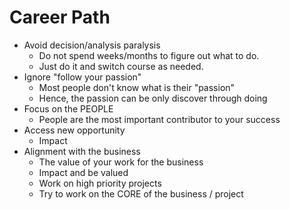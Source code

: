 # Career Path

* Avoid decision/analysis paralysis
    * Do not spend weeks/months to figure out what to do.
    * Just do it and switch course as needed.
* Ignore "follow your passion"
    * Most people don't know what is their "passion"
    * Hence, the passion can be only discover through doing
* Focus on the PEOPLE
    * People are the most important contributor to your success
* Access new opportunity
    * Impact
* Alignment with the business
    * The value of your work for the business
    * Impact and be valued
    * Work on high priority projects
    * Try to work on the CORE of the business / project